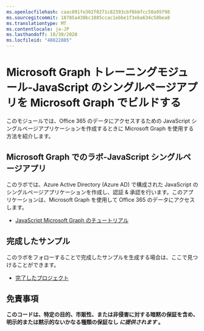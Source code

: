 ```yaml
---
ms.openlocfilehash: caac891fe302f0271c82393cbf6bbfcc50a95f98
ms.sourcegitcommit: 18785a430bc1885ccac1ebbe1f3eba634c58bea8
ms.translationtype: MT
ms.contentlocale: ja-JP
ms.lasthandoff: 10/30/2020
ms.locfileid: "48822885"
---
```

# <a name="microsoft-graph-training-module---build-javascript-single-page-apps-with-microsoft-graph"></a>Microsoft Graph トレーニングモジュール-JavaScript のシングルページアプリを Microsoft Graph でビルドする

このモジュールでは、Office 365 のデータにアクセスするための JavaScript シングルページアプリケーションを作成するときに Microsoft Graph を使用する方法を紹介します。

## <a name="lab---javascript-single-page-apps-with-the-microsoft-graph"></a>Microsoft Graph でのラボ-JavaScript シングルページアプリ

このラボでは、Azure Active Directory (Azure AD) で構成された JavaScript のシングルページアプリケーションを作成し、認証 & 承認を行います。このアプリケーションは、Microsoft Graph を使用して Office 365 のデータにアクセスします。

- [JavaScript Microsoft Graph のチュートリアル](https://docs.microsoft.com/graph/tutorials/javascript)

## <a name="completed-sample"></a>完成したサンプル

このラボをフォローすることで完成したサンプルを生成する場合は、ここで見つけることができます。

- [完了したプロジェクト](demo)

## <a name="disclaimer"></a>免責事項

**このコードは、特定の目的、市販性、または非侵害に対する暗黙の保証を含め、明示的または黙示的ないかなる種類の保証なし *に提供されます* 。**
